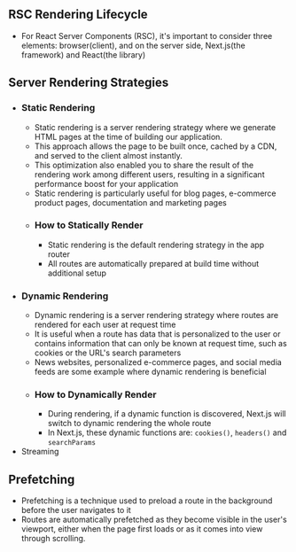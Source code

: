 ## RSC Rendering Lifecycle

- For React Server Components (RSC), it's important to consider three elements: browser(client), and on the server side, Next.js(the framework) and React(the library)

## Server Rendering Strategies

- ### Static Rendering
  - Static rendering is a server rendering strategy where we generate HTML pages at the time of building our application.
  - This approach allows the page to be built once, cached by a CDN, and served to the client almost instantly.
  - This optimization also enabled you to share the result of the rendering work among different users, resulting in a significant performance boost for your application
  - Static rendering is particularly useful for blog pages, e-commerce product pages, documentation and marketing pages
  - ### How to Statically Render
    - Static rendering is the default rendering strategy in the app router
    - All routes are automatically prepared at build time without additional setup
- ### Dynamic Rendering
  - Dynamic rendering is a server rendering strategy where routes are rendered for each user at request time
  - It is useful when a route has data that is personalized to the user or contains information that can only be known at request time, such as cookies or the URL's search parameters
  - News websites, personalized e-commerce pages, and social media feeds are some example where dynamic rendering is beneficial
  - ### How to Dynamically Render
    - During rendering, if a dynamic function is discovered, Next.js will switch to dynamic rendering the whole route
    - In Next.js, these dynamic functions are: `cookies()`, `headers()` and `searchParams`
- Streaming

## Prefetching

- Prefetching is a technique used to preload a route in the background before the user navigates to it
- Routes are automatically prefetched as they become visible in the user's viewport, either when the page first loads or as it comes into view through scrolling.
